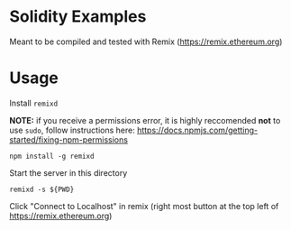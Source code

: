 # Solidity Examples

Meant to be compiled and tested with Remix (https://remix.ethereum.org)

# Usage
Install `remixd`

**NOTE:** if you receive a permissions error, it is highly reccomended **not** to use `sudo`, follow instructions here: https://docs.npmjs.com/getting-started/fixing-npm-permissions

```
npm install -g remixd
```

Start the server in this directory

```
remixd -s ${PWD}
```

Click "Connect to Localhost" in remix (right most button at the top left of https://remix.ethereum.org)
